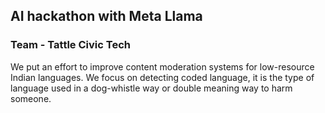 ## AI hackathon with Meta Llama
### Team - Tattle Civic Tech

We put an effort to improve content moderation systems for low-resource Indian languages. We focus on detecting coded language, it is the type of language used in a dog-whistle way or double meaning way to harm someone.